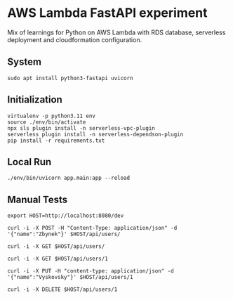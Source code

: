 # AWS Lambda FastAPI experiment

Mix of learnings for Python on AWS Lambda with RDS database, serverless deployment and cloudformation configuration.


## System

```
sudo apt install python3-fastapi uvicorn
```


## Initialization

```
virtualenv -p python3.11 env
source ./env/bin/activate
npx sls plugin install -n serverless-vpc-plugin
serverless plugin install -n serverless-dependson-plugin
pip install -r requirements.txt
```


## Local Run

```
./env/bin/uvicorn app.main:app --reload
```


## Manual Tests

```
export HOST=http://localhost:8080/dev

curl -i -X POST -H "Content-Type: application/json" -d '{"name":"Zbynek"}' $HOST/api/users/

curl -i -X GET $HOST/api/users/

curl -i -X GET $HOST/api/users/1

curl -i -X PUT -H "content-type: application/json" -d '{"name":"Vyskovsky"}' $HOST/api/users/1

curl -i -X DELETE $HOST/api/users/1
```
